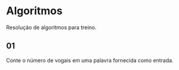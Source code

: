 # Algoritmos

Resolução de algoritmos para treino.

## 01

Conte o número de vogais em uma palavra fornecida como entrada.

